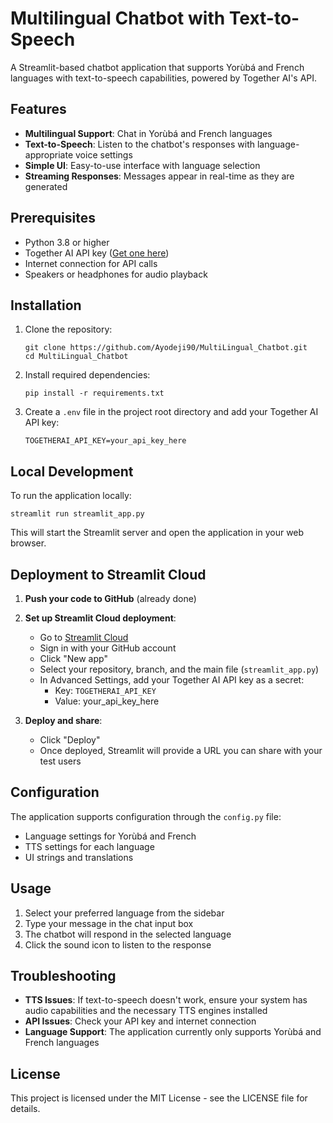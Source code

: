 # Multilingual Chatbot with Text-to-Speech

A Streamlit-based chatbot application that supports Yorùbá and French languages with text-to-speech capabilities, powered by Together AI's API.

## Features

- **Multilingual Support**: Chat in Yorùbá and French languages
- **Text-to-Speech**: Listen to the chatbot's responses with language-appropriate voice settings
- **Simple UI**: Easy-to-use interface with language selection
- **Streaming Responses**: Messages appear in real-time as they are generated

## Prerequisites

- Python 3.8 or higher
- Together AI API key ([Get one here](https://together.ai))
- Internet connection for API calls
- Speakers or headphones for audio playback

## Installation

1. Clone the repository:
   ```
   git clone https://github.com/Ayodeji90/MultiLingual_Chatbot.git
   cd MultiLingual_Chatbot
   ```

2. Install required dependencies:
   ```
   pip install -r requirements.txt
   ```

3. Create a `.env` file in the project root directory and add your Together AI API key:
   ```
   TOGETHERAI_API_KEY=your_api_key_here
   ```

## Local Development

To run the application locally:

```
streamlit run streamlit_app.py
```

This will start the Streamlit server and open the application in your web browser.

## Deployment to Streamlit Cloud

1. **Push your code to GitHub** (already done)

2. **Set up Streamlit Cloud deployment**:
   - Go to [Streamlit Cloud](https://streamlit.io/cloud)
   - Sign in with your GitHub account
   - Click "New app"
   - Select your repository, branch, and the main file (`streamlit_app.py`)
   - In Advanced Settings, add your Together AI API key as a secret:
     - Key: `TOGETHERAI_API_KEY`
     - Value: your_api_key_here

3. **Deploy and share**:
   - Click "Deploy"
   - Once deployed, Streamlit will provide a URL you can share with your test users

## Configuration

The application supports configuration through the `config.py` file:

- Language settings for Yorùbá and French
- TTS settings for each language
- UI strings and translations

## Usage

1. Select your preferred language from the sidebar
2. Type your message in the chat input box
3. The chatbot will respond in the selected language
4. Click the sound icon to listen to the response

## Troubleshooting

- **TTS Issues**: If text-to-speech doesn't work, ensure your system has audio capabilities and the necessary TTS engines installed
- **API Issues**: Check your API key and internet connection
- **Language Support**: The application currently only supports Yorùbá and French languages

## License

This project is licensed under the MIT License - see the LICENSE file for details.

